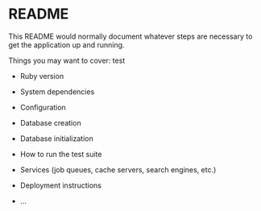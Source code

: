 # README

This README would normally document whatever steps are necessary to get the
application up and running.

Things you may want to cover:
test
* Ruby version

* System dependencies

* Configuration

* Database creation

* Database initialization

* How to run the test suite

* Services (job queues, cache servers, search engines, etc.)

* Deployment instructions

* ...
